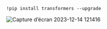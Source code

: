 `!pip install transformers --upgrade
`

![Capture d’écran 2023-12-14 121416](https://github.com/RACHADDOUlFIKAR/Chatbot-Multitask/assets/97551741/fc5fc2d0-d007-4355-804a-90b9d0d1d04e)
